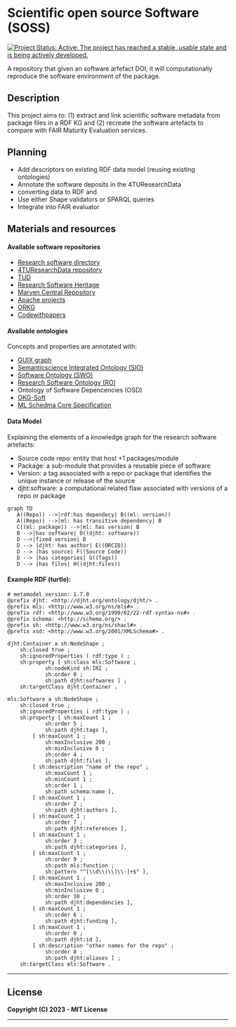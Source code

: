 # Scientific open source Software (SOSS)

[![Project Status: Active: The project has reached a stable, usable state and is being actively developed.](https://www.repostatus.org/badges/latest/active.svg)](https://www.repostatus.org/#active)

A repository that given an software arfefact DOI, it will computationally reproduce the software environment of the package.

## Description

This project aims to: (1) extract and link scientific software metadata from package files in a RDF KG and (2) recreate the software artefacts to compare with FAIR Maturity Evaluation services.


## Planning

- Add descriptors on existing RDF data model (reusing existing ontologies)
- Annotate the software deposits in the 4TUResearchData
- converting data to RDF and 
- Use either Shape validators or SPARQL queries
- Integrate into FAIR evaluator


## Materials and resources

#### Available software repositories
* [Research software directory]()
* [4TUResearchData repository]()
* [TUD]()
* [Research Software Heritage]()
* [Marven Central Repository]()
* [Apache projects](https://projects.apache.org/)
* [ORKG](https://orkg.org)
* [Codewithpapers](https://paperswithcode.com/)


#### Available ontologies

Concepts and properties are annotated with:
* [GUIX graph](https://guix.gnu.org/manual/en/html_node/Invoking-guix-graph.html)
* [Semanticscience Integrated Ontology (SIO)](https://bioportal.bioontology.org/ontologies/SIO/)
* [Software Ontology (SWO)](https://www.ebi.ac.uk/ols/ontologies/swo)
* [Research Software Ontology (RO)](https://wf4ever.github.io/)
* Ontology of Software Depencencies (OSD)
* [OKG-Soft](https://ieeexplore.ieee.org/document/9041835)
* [ML Schedma Core Specification](http://ml-schema.github.io/documentation/ML%20Schema.html)

#### Data Model
Explaining the elements of a knowledge graph for the research software artefacts:
* Source code repo: entity that host +1 packages/module
* Package: a sub-module that provides a reusable piece of software
* Version: a tag associated with a repo or package that identifies the unique instance or release of the source
* djht:software: a computational related flaw associated with versions of a repo or package 
<!-- has version: a one-to-many relationship between package and version
has STAR: a one-to-many relationship between version and STAR
has fixed version: (if any) a one-to-many relationship between STAR and fixed version
has dependency:
has transitive dependency -->
```mermaid
graph TD
   A((Repo)) -->|rdf:has dependecy| B((ml: version))
   A((Repo)) -->|ml: has transitive dependency| B
   C((ml: package)) -->|ml: has version| B
   B -->|has software| D((djht: software))
   D -->|fixed version| B
   D --> |djht: has author| E((ORCID))
   D --> |has source| F((Source Code))
   D --> |has categories| G((Tags))
   D --> |has files| H((djht:files))
```

#### Example RDF (turtle):

```ttl
# metamodel_version: 1.7.0
@prefix djht: <http://djht.org/ontology/djht/> .
@prefix mls: <http://www.w3.org/ns/mls#> .
@prefix rdf: <http://www.w3.org/1999/02/22-rdf-syntax-ns#> .
@prefix schema: <http://schema.org/> .
@prefix sh: <http://www.w3.org/ns/shacl#> .
@prefix xsd: <http://www.w3.org/2001/XMLSchema#> .

djht:Container a sh:NodeShape ;
    sh:closed true ;
    sh:ignoredProperties ( rdf:type ) ;
    sh:property [ sh:class mls:Software ;
            sh:nodeKind sh:IRI ;
            sh:order 0 ;
            sh:path djht:softwares ] ;
    sh:targetClass djht:Container .

mls:Software a sh:NodeShape ;
    sh:closed true ;
    sh:ignoredProperties ( rdf:type ) ;
    sh:property [ sh:maxCount 1 ;
            sh:order 5 ;
            sh:path djht:tags ],
        [ sh:maxCount 1 ;
            sh:maxInclusive 200 ;
            sh:minInclusive 0 ;
            sh:order 4 ;
            sh:path djht:files ],
        [ sh:description "name of the repo" ;
            sh:maxCount 1 ;
            sh:minCount 1 ;
            sh:order 1 ;
            sh:path schema:name ],
        [ sh:maxCount 1 ;
            sh:order 2 ;
            sh:path djht:authors ],
        [ sh:maxCount 1 ;
            sh:order 7 ;
            sh:path djht:references ],
        [ sh:maxCount 1 ;
            sh:order 3 ;
            sh:path djht:categories ],
        [ sh:maxCount 1 ;
            sh:order 9 ;
            sh:path mls:function ;
            sh:pattern "^[\\d\\(\\)\\-]+$" ],
        [ sh:maxCount 1 ;
            sh:maxInclusive 200 ;
            sh:minInclusive 0 ;
            sh:order 10 ;
            sh:path djht:dependencies ],
        [ sh:maxCount 1 ;
            sh:order 6 ;
            sh:path djht:funding ],
        [ sh:maxCount 1 ;
            sh:order 0 ;
            sh:path djht:id ],
        [ sh:description "other names for the repo" ;
            sh:order 8 ;
            sh:path djht:aliases ] ;
    sh:targetClass mls:Software .
```
---
## License

**Copyright (C) 2023 - MIT License**



---
